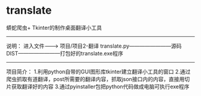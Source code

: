 # translate
蟒蛇爬虫+ Tkinter的制作桌面翻译小工具

-----------------------------------
说明：
进入文件---> 项目/项目2-翻译 
translate.py————————源码 DIST————————打包好的translate.exe程序

-----------------------------------
项目简介： 
1.利用python自带的GUI图形库tkinter建立翻译小工具的窗口
2.通过爬虫抓取有道翻译，post所需要的翻译内容，抓取json接口内的内容，直接用切片获取翻译好的内容 
3.通过pyinstaller包把python代码做成电脑可执行exe程序
